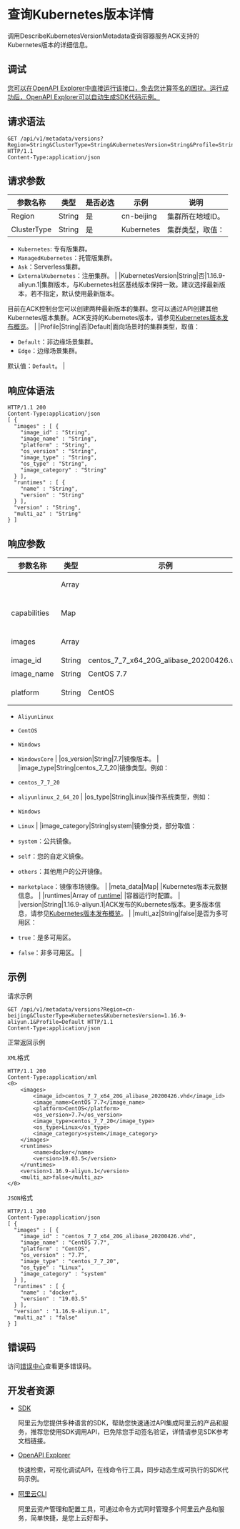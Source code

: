 # 查询Kubernetes版本详情

调用DescribeKubernetesVersionMetadata查询容器服务ACK支持的Kubernetes版本的详细信息。

## 调试

[您可以在OpenAPI Explorer中直接运行该接口，免去您计算签名的困扰。运行成功后，OpenAPI Explorer可以自动生成SDK代码示例。](https://api.aliyun.com/#product=CS&api=DescribeKubernetesVersionMetadata&type=ROA&version=2015-12-15)

## 请求语法

```
GET /api/v1/metadata/versions?Region=String&ClusterType=String&KubernetesVersion=String&Profile=String HTTP/1.1 
Content-Type:application/json
```

## 请求参数

|参数名称|类型|是否必选|示例|说明|
|----|--|----|--|--|
|Region|String|是|cn-beijing|集群所在地域ID。 |
|ClusterType|String|是|Kubernetes|集群类型，取值：

 -   `Kubernetes`: 专有版集群。
-   `ManagedKubernetes`：托管版集群。
-   `Ask`：Serverless集群。
-   `ExternalKubernetes`：注册集群。 |
|KubernetesVersion|String|否|1.16.9-aliyun.1|集群版本，与Kubernetes社区基线版本保持一致。建议选择最新版本，若不指定，默认使用最新版本。

 目前在ACK控制台您可以创建两种最新版本的集群。您可以通过API创建其他Kubernetes版本集群。ACK支持的Kubernetes版本，请参见[Kubernetes版本发布概览](~~185269~~)。 |
|Profile|String|否|Default|面向场景时的集群类型，取值：

 -   `Default`：非边缘场景集群。
-   `Edge`：边缘场景集群。

 默认值：`Default`。 |

## 响应体语法

```
HTTP/1.1 200
Content-Type:application/json
[ {
  "images" : [ {
    "image_id" : "String",
    "image_name" : "String",
    "platform" : "String",
    "os_version" : "String",
    "image_type" : "String",
    "os_type" : "String",
    "image_category" : "String"
  } ],
  "runtimes" : [ {
    "name" : "String",
    "version" : "String"
  } ],
  "version" : "String",
  "multi_az" : "String"
} ]
```

## 响应参数

|参数名称|类型|示例|说明|
|----|--|--|--|
| |Array| |集群版本详情列表。 |
|capabilities|Map| |Kubernetes版本功能特性。 |
|images|Array| |系统镜像列表。 |
|image\_id|String|centos\_7\_7\_x64\_20G\_alibase\_20200426.vhd|镜像ID。 |
|image\_name|String|CentOS 7.7|镜像名称。 |
|platform|String|CentOS|操作系统平台。取值：

 -   `AliyunLinux`
-   `CentOS`
-   `Windows`
-   `WindowsCore` |
|os\_version|String|7.7|镜像版本。 |
|image\_type|String|centos\_7\_7\_20|镜像类型。例如：

 -   `centos_7_7_20`
-   `aliyunlinux_2_64_20` |
|os\_type|String|Linux|操作系统类型，例如：

 -   `Windows`
-   `Linux` |
|image\_category|String|system|镜像分类，部分取值：

 -   `system`：公共镜像。
-   `self`：您的自定义镜像。
-   `others`：其他用户的公开镜像。
-   `marketplace`：镜像市场镜像。 |
|meta\_data|Map| |Kubernetes版本元数据信息。 |
|runtimes|Array of [runtime](/cn.zh-CN/API参考/通用数据结构.md)| |容器运行时配置。 |
|version|String|1.16.9-aliyun.1|ACK发布的Kubernetes版本。更多版本信息，请参见[Kubernetes版本发布概览](~~185269~~)。 |
|multi\_az|String|false|是否为多可用区：

 -   `true`：是多可用区。
-   `false`：非多可用区。 |

## 示例

请求示例

```
GET /api/v1/metadata/versions?Region=cn-beijing&ClusterType=Kubernetes&KubernetesVersion=1.16.9-aliyun.1&Profile=Default HTTP/1.1 
Content-Type:application/json
```

正常返回示例

`XML`格式

```
HTTP/1.1 200
Content-Type:application/xml
<0>
    <images>
        <image_id>centos_7_7_x64_20G_alibase_20200426.vhd</image_id>
        <image_name>CentOS 7.7</image_name>
        <platform>CentOS</platform>
        <os_version>7.7</os_version>
        <image_type>centos_7_7_20</image_type>
        <os_type>Linux</os_type>
        <image_category>system</image_category>
    </images>
    <runtimes>
        <name>docker</name>
        <version>19.03.5</version>
    </runtimes>
    <version>1.16.9-aliyun.1</version>
    <multi_az>false</multi_az>
</0>
```

`JSON`格式

```
HTTP/1.1 200
Content-Type:application/json
[ {
  "images" : [ {
    "image_id" : "centos_7_7_x64_20G_alibase_20200426.vhd",
    "image_name" : "CentOS 7.7",
    "platform" : "CentOS",
    "os_version" : "7.7",
    "image_type" : "centos_7_7_20",
    "os_type" : "Linux",
    "image_category" : "system"
  } ],
  "runtimes" : [ {
    "name" : "docker",
    "version" : "19.03.5"
  } ],
  "version" : "1.16.9-aliyun.1",
  "multi_az" : "false"
} ]
```

## 错误码

访问[错误中心](https://error-center.aliyun.com/status/product/CS)查看更多错误码。

## 开发者资源

-   [SDK](https://next.api.aliyun.com/api-tools/sdk/CS?version=2015-12-15&)

    阿里云为您提供多种语言的SDK，帮助您快速通过API集成阿里云的产品和服务，推荐您使用SDK调用API，已免除您手动签名验证，详情请参见SDK参考文档链接。

-   [OpenAPI Explorer](https://next.api.aliyun.com/api/CS/2015-12-15/DescribeKubernetesVersionMetadata)

    快速检索，可视化调试API，在线命令行工具，同步动态生成可执行的SDK代码示例。

-   [阿里云CLI](https://github.com/aliyun/aliyun-cli)

    阿里云资产管理和配置工具，可通过命令方式同时管理多个阿里云产品和服务，简单快捷，是您上云好帮手。



